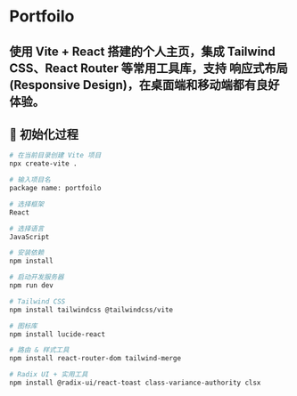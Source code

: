 # Portfoilo

## 使用 **Vite + React** 搭建的个人主页，集成 **Tailwind CSS**、**React Router** 等常用工具库，支持 **响应式布局 (Responsive Design)**，在桌面端和移动端都有良好体验。

## 🚀 初始化过程

```bash
# 在当前目录创建 Vite 项目
npx create-vite .

# 输入项目名
package name: portfoilo

# 选择框架
React

# 选择语言
JavaScript

# 安装依赖
npm install

# 启动开发服务器
npm run dev

# Tailwind CSS
npm install tailwindcss @tailwindcss/vite

# 图标库
npm install lucide-react

# 路由 & 样式工具
npm install react-router-dom tailwind-merge

# Radix UI + 实用工具
npm install @radix-ui/react-toast class-variance-authority clsx
```
